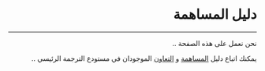 
<div dir="rtl" lang="ar">

# دليل المساهمة
---

نحن نعمل على  هذه الصفحة .. 

يمكنك اتباع دليل [المساهمة](https://github.com/nodejs/nodejs.org/blob/master/CONTRIBUTING.md) و [التعاون](https://github.com/nodejs/nodejs.org/blob/master/COLLABORATOR_GUIDE.md) الموجودان في مستودع الترجمة الرئيسي .. 
